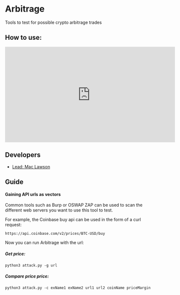 # Arbitrage
Tools to test for possible crypto arbitrage trades
## How to use:
<iframe width="560" height="315" src="https://www.youtube.com/embed/ybVy2CUC2NA?controls=0" title="YouTube video player" frameborder="0" allow="accelerometer; autoplay; clipboard-write; encrypted-media; gyroscope; picture-in-picture" allowfullscreen></iframe>

## Developers

- [Lead: Mac Lawson](https://www.github.com/mac-lawson)



## Guide

#### Gaining API urls as vectors
Common tools such as Burp or OSWAP ZAP can be used to scan the different web servers you want to use this tool
to test.

For example, the Coinbase buy api can be used in the form of a curl request:

`https://api.coinbase.com/v2/prices/BTC-USD/buy`

Now you can run Arbitrage with the url:

##### Get price:
`python3 attack.py -g url`

##### Compare price price:
`python3 attack.py -c exName1 exName2 url1 url2 coinName priceMargin`





